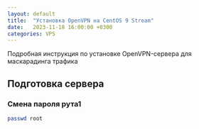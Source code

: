 ```yaml
---
layout: default
title:  "Установка OpenVPN на CentOS 9 Stream"
date:   2023-11-18 16:00:00 +0300
categories: VPS
---
```


Подробная инструкция по установке OpenVPN-сервера для маскарадинга трафика

## Подготовка сервера

### Смена пароля рута1

```sh
passwd root
```